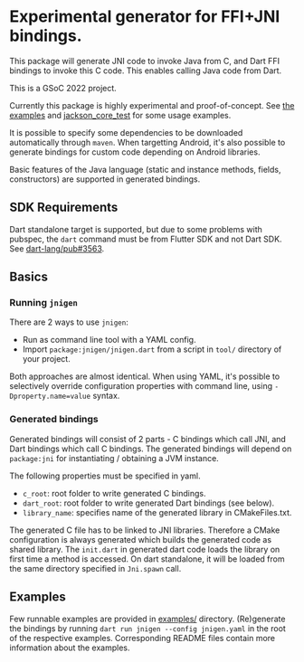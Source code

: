 # Experimental generator for FFI+JNI bindings.

This package will generate JNI code to invoke Java from C, and Dart FFI bindings to invoke this C code.
This enables calling Java code from Dart.

This is a GSoC 2022 project.

Currently this package is highly experimental and proof-of-concept. See [the examples](example/) and [jackson_core_test](test/jackson_core_test) for some usage examples.

It is possible to specify some dependencies to be downloaded automatically through `maven`. When targetting Android, it's also possible to generate bindings for custom code depending on Android libraries.

Basic features of the Java language (static and instance methods, fields, constructors) are supported in generated bindings.

## SDK Requirements
Dart standalone target is supported, but due to some problems with pubspec, the `dart` command must be from Flutter SDK and not Dart SDK. See [dart-lang/pub#3563](https://github.com/dart-lang/pub/issues/3563).

## Basics
### Running `jnigen`
There are 2 ways to use `jnigen`:

* Run as command line tool with a YAML config.
* Import `package:jnigen/jnigen.dart` from a script in `tool/` directory of your project.

Both approaches are almost identical. When using YAML, it's possible to selectively override configuration properties with command line, using `-Dproperty.name=value` syntax.

### Generated bindings
Generated bindings will consist of 2 parts - C bindings which call JNI, and Dart bindings which call C bindings. The generated bindings will depend on `package:jni` for instantiating / obtaining a JVM instance.

The following properties must be specified in yaml.

* `c_root`: root folder to write generated C bindings.
* `dart_root`: root folder to write generated Dart bindings (see below).
* `library_name`: specifies name of the generated library in CMakeFiles.txt.

The generated C file has to be linked to JNI libraries. Therefore a CMake configuration is always generated which builds the generated code as shared library. The `init.dart` in generated dart code loads the library on first time a method is accessed. On dart standalone, it will be loaded from the same directory specified in `Jni.spawn` call.

## Examples
Few runnable examples are provided in [examples/](examples/) directory. (Re)generate the bindings by running `dart run jnigen --config jnigen.yaml` in the root of the respective examples. Corresponding README files contain more information about the examples.
